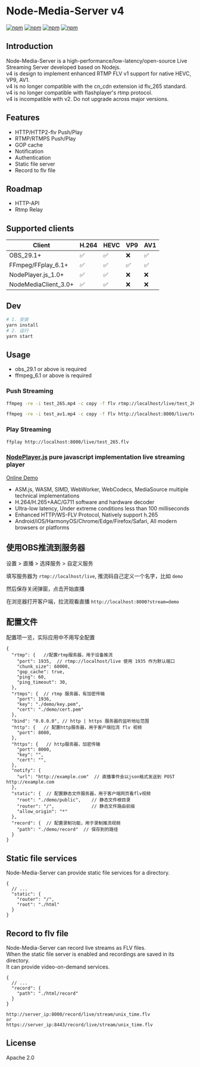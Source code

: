 # Node-Media-Server v4
[![npm](https://img.shields.io/node/v/node-media-server.svg)](https://nodejs.org/en/)
[![npm](https://img.shields.io/npm/v/node-media-server.svg)](https://npmjs.org/package/node-media-server)
[![npm](https://img.shields.io/npm/dm/node-media-server.svg)](https://npmjs.org/package/node-media-server)
[![npm](https://img.shields.io/npm/l/node-media-server.svg)](LICENSE) 

## Introduction
Node-Media-Server is a high-performance/low-latency/open-source Live Streaming Server developed based on Nodejs.  
v4 is design to implement enhanced RTMP FLV v1 support for native HEVC, VP9, AV1.  
v4 is no longer compatible with the cn_cdn extension id flv_265 standard.  
v4 is no longer compatible with flashplayer's rtmp protocol.  
v4 is incompatible with v2. Do not upgrade across major versions.

## Features
* HTTP/HTTP2-flv Push/Play
* RTMP/RTMPS Push/Play
* GOP cache
* Notification
* Authentication
* Static file server
* Record to flv file

## Roadmap
* HTTP-API
* Rtmp Relay

## Supported clients
|Client   | H.264  | HEVC | VP9 | AV1|
| ------------ | ------------ |------------ |------------ |------------ |
|  OBS_29.1+|  ✅   | ✅ |  ❌|  ✅ |
|  FFmpeg/FFplay_6.1+ |   ✅  |  ✅ |  ✅ |  ✅ |
|  NodePlayer.js_1.0+ |   ✅  |  ✅ |  ❌ |  ❌ |
|  NodeMediaClient_3.0+ |   ✅  |  ✅ |  ❌ |  ❌ |

## Dev

```bash
# 1. 安装
yarn install
# 2. 运行
yarn start
```

## Usage
* obs_29.1 or above is required
* ffmpeg_6.1 or above is required

### Push Streaming

```bash
ffmpeg -re -i test_265.mp4 -c copy -f flv rtmp://localhost/live/test_265
```

```bash
ffmpeg -re -i test_av1.mp4 -c copy -f flv http://localhost:8000/live/test_av1.flv
```

### Play Streaming
```bash
ffplay http://localhost:8000/live/test_265.flv
```

### [NodePlayer.js](https://www.nodemedia.cn/product/nodeplayer-js/) pure javascript implementation live streaming player
[Online Demo](http://demo.nodemedia.cn/)
- ASM.js, WASM, SIMD, WebWorker, WebCodecs, MediaSource multiple technical implementations
- H.264/H.265+AAC/G711 software and hardware decoder
- Ultra-low latency, Under extreme conditions less than 100 milliseconds
- Enhanced HTTP/WS-FLV Protocol, Natively support h.265
- Android/iOS/HarmonyOS/Chrome/Edge/Firefox/Safari, All modern browsers or platforms

## 使用OBS推流到服务器

设置 > 直播 > 选择服务 > 自定义服务 

填写服务器为 `rtmp://localhost/live`, 推流码自己定义一个名字，比如 `demo`

然后保存关闭弹窗，点击开始直播

在浏览器打开客户端，拉流观看直播 `http://localhost:8000?stream=demo`

## 配置文件
配置项一览，实际应用中不用写全配置
```jsonc
{
  "rtmp": {   //配置rtmp服务器，用于设备推流
    "port": 1935,  // rtmp://localhost/live 使用 1935 作为默认端口
    "chunk_size": 60000,
    "gop_cache": true,
    "ping": 60,
    "ping_timeout": 30,
  },  
  "rtmps": {  // rtmp 服务器，有加密传输
    "port": 1936,
    "key": "./demo/key.pem",
    "cert": "./demo/cert.pem"
  },
  "bind": "0.0.0.0", // http | https 服务器的监听地址范围
  "http": {   // 配置http服务器，用于客户端拉流 flv 视频
    "port": 8000,
  },
  "https": {   // http服务器，加密传输
    "port": 8000,
    "key": "",
    "cert": "",
  },
  "notify": {
    "url": "http://example.com"  // 直播事件会以json格式发送到 POST http://example.com
  },
  "static": {  // 配置静态文件服务器，用于客户端网页看flv视频
    "root": "./demo/public",    // 静态文件根目录
    "router": "/",              // 静态文件路由前缀
    "allow_origin": "*"
  },  
  "record": {  // 配置录制功能，用于录制推流视频
    "path": "./demo/record"  // 保存到的路径
  }
}
```

## Static file services
Node-Media-Server can provide static file services for a directory.
```jsonc
{
  // ...
  "static": {
    "router": "/",
    "root": "./html"
  }
}
```

## Record to flv file
Node-Media-Server can record live streams as FLV files.  
When the static file server is enabled and recordings are saved in its directory.  
It can provide video-on-demand services.

```jsonc
{
  // ...
  "record": {
    "path": "./html/record"
  }
}
```

```
http://server_ip:8000/record/live/stream/unix_time.flv  
or  
https://server_ip:8443/record/live/stream/unix_time.flv  
```

## License
Apache 2.0
